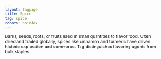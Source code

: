 ```yaml
---
layout: tagpage
title: Spice
tag: spice
robots: noindex
---
```


Barks, seeds, roots, or fruits used in small quantities to flavor food. Often dried and traded globally, spices like cinnamon and turmeric have driven historic exploration and commerce. Tag distinguishes flavoring agents from bulk staples.
